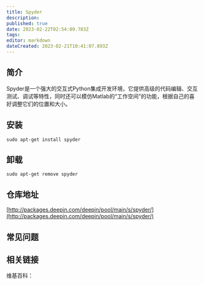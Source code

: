 ```yaml
---
title: Spyder
description: 
published: true
date: 2023-02-22T02:54:09.783Z
tags: 
editor: markdown
dateCreated: 2023-02-21T10:41:07.893Z
---
```


## 简介

Spyder是一个强大的交互式Python集成开发环境，它提供高级的代码编辑、交互测试、调试等特性，同时还可以模仿Matlab的“工作空间”的功能，根据自己的喜好调整它们的位置和大小。

## 安装

`sudo apt-get install spyder`

## 卸载

`sudo apt-get remove spyder`

## 仓库地址

[http://packages.deepin.com/deepin/pool/main/s/spyder/](http://packages.deepin.com/deepin/pool/main/s/spyder/)

## 常见问题

## 相关链接

维基百科：

